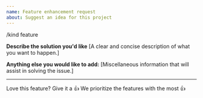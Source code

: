 ```yaml
---
name: Feature enhancement request
about: Suggest an idea for this project
---
```


/kind feature

**Describe the solution you'd like**
[A clear and concise description of what you want to happen.]

**Anything else you would like to add:**
[Miscellaneous information that will assist in solving the issue.]

---

<!-- Don't delete this message to encourage users to support your issue! -->

Love this feature? Give it a 👍 We prioritize the features with the most 👍
